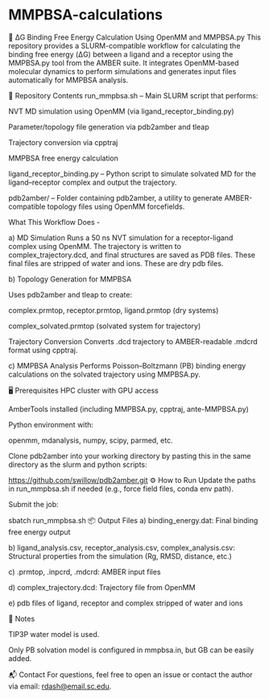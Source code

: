 # MMPBSA-calculations
🧬 ΔG Binding Free Energy Calculation Using OpenMM and MMPBSA.py
This repository provides a SLURM-compatible workflow for calculating the binding free energy (ΔG) between a ligand and a receptor using the MMPBSA.py tool from the AMBER suite. It integrates OpenMM-based molecular dynamics to perform simulations and generates input files automatically for MMPBSA analysis.

📁 Repository Contents
run_mmpbsa.sh – Main SLURM script that performs:

NVT MD simulation using OpenMM (via ligand_receptor_binding.py)

Parameter/topology file generation via pdb2amber and tleap

Trajectory conversion via cpptraj

MMPBSA free energy calculation

ligand_receptor_binding.py – Python script to simulate solvated MD for the ligand–receptor complex and output the trajectory.

pdb2amber/ – Folder containing pdb2amber, a utility to generate AMBER-compatible topology files using OpenMM forcefields.

What This Workflow Does -

a) MD Simulation
Runs a 50 ns NVT simulation for a receptor-ligand complex using OpenMM. The trajectory is written to complex_trajectory.dcd, and final structures are saved as PDB files. These final files are stripped of water and ions. These are dry pdb files.

b) Topology Generation for MMPBSA

Uses pdb2amber and tleap to create:

complex.prmtop, receptor.prmtop, ligand.prmtop (dry systems)

complex_solvated.prmtop (solvated system for trajectory)

Trajectory Conversion
Converts .dcd trajectory to AMBER-readable .mdcrd format using cpptraj.

c) MMPBSA Analysis
Performs Poisson–Boltzmann (PB) binding energy calculations on the solvated trajectory using MMPBSA.py.

🖥️ Prerequisites
HPC cluster with GPU access

AmberTools installed (including MMPBSA.py, cpptraj, ante-MMPBSA.py)

Python environment with:

openmm, mdanalysis, numpy, scipy, parmed, etc.

Clone pdb2amber into your working directory by pasting this in the same directory as the slurm and python scripts:

https://github.com/swillow/pdb2amber.git
⚙️ How to Run
Update the paths in run_mmpbsa.sh if needed (e.g., force field files, conda env path).

Submit the job:

sbatch run_mmpbsa.sh
📦 Output Files
a) binding_energy.dat: Final binding free energy output

b) ligand_analysis.csv, receptor_analysis.csv, complex_analysis.csv: Structural properties from the simulation (Rg, RMSD, distance, etc.)

c) .prmtop, .inpcrd, .mdcrd: AMBER input files

d) complex_trajectory.dcd: Trajectory file from OpenMM

e) pdb files of ligand, receptor and complex stripped of water and ions

📌 Notes

TIP3P water model is used.

Only PB solvation model is configured in mmpbsa.in, but GB can be easily added.

📬 Contact
For questions, feel free to open an issue or contact the author via email: rdash@email.sc.edu.








